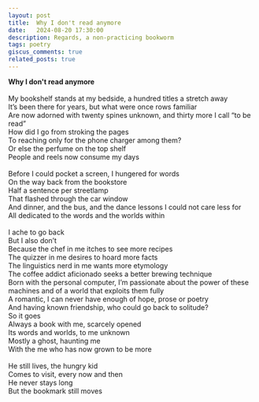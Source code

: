 ```yaml
---
layout: post
title:  Why I don't read anymore
date:   2024-08-20 17:30:00
description: Regards, a non-practicing bookworm
tags: poetry
giscus_comments: true
related_posts: true
---
```


<div class="poem">
<b>Why I don't read anymore</b><br><br>My bookshelf stands at my bedside, a hundred titles a stretch away<br>It’s been there for years, but what were once rows familiar<br>Are now adorned with twenty spines unknown, and thirty more I call “to be read”<br>How did I go from stroking the pages<br>To reaching only for the phone charger among them?<br>Or else the perfume on the top shelf<br>People and reels now consume my days<br><br>Before I could pocket a screen, I hungered for words<br>On the way back from the bookstore<br>Half a sentence per streetlamp<br>That flashed through the car window<br>And dinner, and the bus, and the dance lessons I could not care less for<br>All dedicated to the words and the worlds within<br><br>I ache to go back<br>But I also don’t<br>Because the chef in me itches to see more recipes<br>The quizzer in me desires to hoard more facts<br>The linguistics nerd in me wants more etymology<br>The coffee addict aficionado seeks a better brewing technique<br>Born with the personal computer, I’m passionate about the power of these machines and of a world that exploits them fully<br>A romantic, I can never have enough of hope, prose or poetry<br>And having known friendship, who could go back to solitude?<br>So it goes<br>Always a book with me, scarcely opened<br>Its words and worlds, to me unknown<br>Mostly a ghost, haunting me<br>With the me who has now grown to be more<br><br>He still lives, the hungry kid<br>Comes to visit, every now and then<br>He never stays long<br>But the bookmark still moves<br></div>

